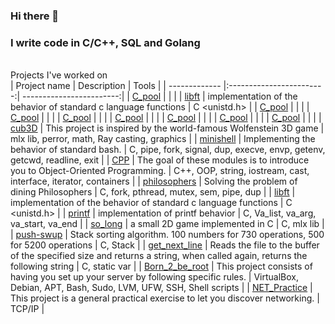 ### Hi there 👋
### I write code in C/C++, SQL and Golang


<br> Projects I've worked on </br>
| Project name      | Description                | Tools |
| ------------- |:------------------------:| ------------------------:|
| [C_pool](https://github.com/resolknipgib/C_pool) |   |    |
| [libft](https://github.com/resolknipgib/libft)  |  implementation of the behavior of standard c language functions    | C <unistd.h> |
| [C_pool](https://github.com/resolknipgib/C_pool) |   |    |
| [C_pool](https://github.com/resolknipgib/C_pool) |   |    |
| [C_pool](https://github.com/resolknipgib/C_pool) |   |    |
| [C_pool](https://github.com/resolknipgib/C_pool) |   |    |
| [C_pool](https://github.com/resolknipgib/C_pool) |   |    |
| [C_pool](https://github.com/resolknipgib/C_pool) |   |    |
| [C_pool](https://github.com/resolknipgib/C_pool) |   |    |
| [cub3D](https://github.com/resolknipgib/cub3D)  |  This project is inspired by the world-famous Wolfenstein 3D game    | mlx lib, perror, math, Ray casting, graphics |
| [minishell](https://github.com/resolknipgib/minishell)  | Implementing the behavior of standard bash.          |    C, pipe, fork, signal, dup, execve, envp, getenv, getcwd, readline, exit |
| [CPP](https://github.com/resolknipgib/CPP) | The goal of these modules is to introduce you to Object-Oriented Programming.  |   C++, OOP, string, iostream, cast, interface, iterator, containers |
| [philosophers](https://github.com/resolknipgib/philosophers)  | Solving the problem of dining Philosophers         |    C, fork, pthread, mutex, sem, pipe, dup |
| [libft](https://github.com/resolknipgib/libft)  |  implementation of the behavior of standard c language functions    | C <unistd.h> |
| [printf](https://github.com/resolknipgib/ft_printf)     | implementation of printf behavior |   С, Va_list, va_arg, va_start, va_end |
| [so_long](https://github.com/resolknipgib/so_long)  | a small 2D game implemented in C         |    C, mlx lib |
| [push-swup](https://github.com/resolknipgib/push_swap)  | Stack sorting algorithm. 100 numbers for 730 operations, 500 for 5200 operations         |    C, Stack |
| [get_next_line](https://github.com/resolknipgib/get_next_line) | Reads the file to the buffer of the specified size and returns a string, when called again, returns the following string        |    C, static var |
| [Born_2_be_root](https://github.com/resolknipgib/born_2_be_root) | This project consists of having you set up your server by following specific rules.  |    VirtualBox, Debian, APT, Bash, Sudo, LVM, UFW, SSH, Shell scripts |
| [NET_Practice](https://github.com/resolknipgib/Net_Practice) | This project is a general practical exercise to let you discover networking.  |   TCP/IP |


